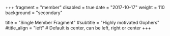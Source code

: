 +++
fragment = "member"
disabled = true
date = "2017-10-17"
weight = 110
background = "secondary"

title = "Single Member Fragment"
#subtitle = "Highly motivated Gophers"
#title_align = "left" # Default is center, can be left, right or center
+++
